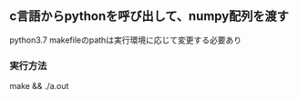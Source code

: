## c言語からpythonを呼び出して、numpy配列を渡す

python3.7
makefileのpathは実行環境に応じて変更する必要あり

### 実行方法
make && ./a.out
